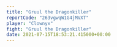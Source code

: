 ```yaml
---
title: "Gruul the Dragonkiller"
reportCode: "263vgwqW1G4jMVXT"
player: "Clownyx"
fight: "Gruul the Dragonkiller"
date: 2021-07-15T18:53:21.415000+00:00
---
```

